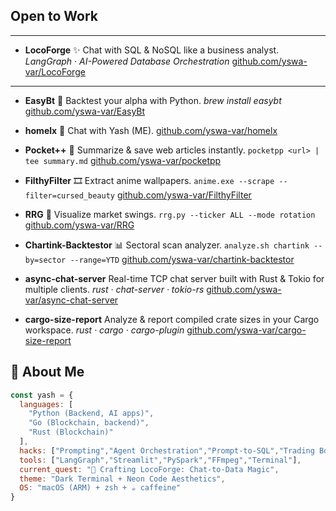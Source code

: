 ## Open to Work
---
* **LocoForge** ✨
  Chat with SQL & NoSQL like a business analyst.
  *LangGraph · AI-Powered Database Orchestration*
  [github.com/yswa-var/LocoForge](https://github.com/yswa-var/LocoForge)
---

* **EasyBt** 🧠
  Backtest your alpha with Python.
  *brew install easybt*
  [github.com/yswa-var/EasyBt](https://github.com/yswa-var/EasyBt)

* **homelx** 🤖
  Chat with Yash (ME).
  [github.com/yswa-var/homelx](https://github.com/yswa-var/homelx)

* **Pocket++** 📖
  Summarize & save web articles instantly.
  `pocketpp <url> | tee summary.md`
  [github.com/yswa-var/pocketpp](https://github.com/yswa-var/pocketpp)

* **FilthyFilter** 🎞️
  Extract anime wallpapers.
  `anime.exe --scrape --filter=cursed_beauty`
  [github.com/yswa-var/FilthyFilter](https://github.com/yswa-var/FilthyFilter)

* **RRG** 🔮
  Visualize market swings.
  `rrg.py --ticker ALL --mode rotation`
  [github.com/yswa-var/RRG](https://github.com/yswa-var/RRG)

* **Chartink-Backtestor** 📊
  Sectoral scan analyzer.
  `analyze.sh chartink --by=sector --range=YTD`
  [github.com/yswa-var/chartink-backtestor](https://github.com/yswa-var/chartink-backtestor)

* **async-chat-server**
  Real-time TCP chat server built with Rust & Tokio for multiple clients.
  *rust · chat-server · tokio-rs*
  [github.com/yswa-var/async-chat-server](https://github.com/yswa-var/async-chat-server)

* **cargo-size-report**
  Analyze & report compiled crate sizes in your Cargo workspace.
  *rust · cargo · cargo-plugin*
  [github.com/yswa-var/cargo-size-report](https://github.com/yswa-var/cargo-size-report)

## 🧠 About Me

```js
const yash = {
  languages: [
    "Python (Backend, AI apps)",
    "Go (Blockchain, backend)",
    "Rust (Blockchain)"
  ],
  hacks: ["Prompting","Agent Orchestration","Prompt-to-SQL","Trading Bots","Frame Scrapers"],
  tools: ["LangGraph","Streamlit","PySpark","FFmpeg","Terminal"],
  current_quest: "🚧 Crafting LocoForge: Chat-to-Data Magic",
  theme: "Dark Terminal + Neon Code Aesthetics",
  OS: "macOS (ARM) + zsh + ☕️ caffeine"
}
```
